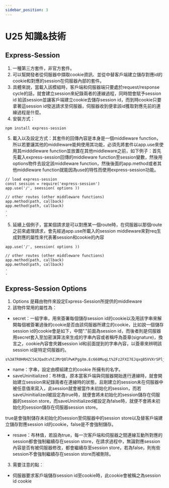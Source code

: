 ```yaml
---
sidebar_position: 3
---
```


# U25 知識&技術



## Express-Session
1. 一種第三方套件，非官方套件。
2. 可以幫開發者從伺服器中擷取cookie資訊、並從中替客戶端建立儲存對應id的cookie和對應的session在伺服器內部的套件。
3. 具體來說，當載入該模組時，客戶端和伺服器端只要處於request/response cycle的話，就會建立session來紀錄兩者的連線過程，同時間會賦予session id 給該session並讓客戶端建立cookie去儲存session id，而到時cookie只要拿著這session id發送請求至伺服器，伺服器收到便拿該id獲取對應先前的連線過程是什麼。 
4. 安裝方式：
```
npm install express-session
```
5. 載入以及設定方式：其套件的回傳內容是本身是一個middleware function，所以若要讓其他的middleware能夠使用其功能，必須先將套件以app.use來使用其midddleware function並放置在其他middleware之前，如下例子：首先先載入express-session回傳的middleware function至session變數，然後用options物件去設定該middleware function，然後後面的app.method或者其他middleware function就能因為use的特性而使用express-session功能。
```
// load express-session
const session = require('express-session')
app.use('/', seession( options ))

// other routes (other middleware functions)
app.method(path, callback)
app.method(path, callback)
.
.
```

5. 延續上個例子，當某個請求是可以對應某一個route時，在伺服器以那個route之前來處理請求，會先經過app.use所載入的session middleware來對req生成對應的屬性來代表著session和cookie的內容

```
app.use('/', seession( options ))

// other routes (other middleware functions)
app.method(path, callback)
app.method(path, callback)
.
.
```



## Express-Session Options
1. Options 是藉由物件來設定Express-Session所提供的middleware
2. 該物件常用的屬性為：
  - secret：一組字串，用來簽署每個儲存session id的cookie以及用該字串來解開每個被簽署過後的cookie是否由該伺服器所建立的cookie，比如說一個儲存session id的cookie會是如下，中間"."前面為session id，而後者則是伺服器用secret套入至加密演算法來生成的字串內容或者稱呼為簽章(signature)，換言之，cookie內容會夾雜session id和前面提到的字串內容，以簽章來辨明該session id是特定伺服器的。
  ```
  s%3ATR0HRHZCS4JQadtvhIJMrQ0lPwKPggXm.Ec668MuqLt%2Fz2FXI7EJqxq85VVXrSPljKa%2Bj7tmaxcU
  ```
  - name：字串，設定由模組建立的cookie 所擁有的名字。
  - saveUninitialized：布林值，原本當客戶端與伺服器開始進行連線時，就會開始建立session來紀錄兩者在連線時的狀態，且剛建立的session未在伺服器中被任意值來寫入，此session就會被當作未初始化的session，而若saveUninitialized被設定為true時，就便會將未初始化的session儲存在伺服器的session store，而saveUninitialized被設定為false時，就便不會將未初始化的session儲存在伺服器session store。
  
  true是會強制儲存未初始化的session至伺服器中的session store以及替客戶端建立儲存對應session id的cookie，false是不會強制儲存。
  - resave：布林值，若設為true，每一次客戶端和伺服器之間連線互動所對應的session都會強制繼續存在session store，在請求過程中，無論對應session內容是否有被伺服器修改，都會繼續存至session store，若為false，則有些session不會強制繼續存在session store而被刪除。

3. 需要注意的點：
  - 伺服器要求客戶端儲存session id至cookie時，此cookie會被稱之為session id cookie
  



